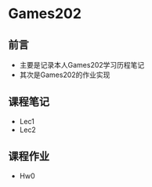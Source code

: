 # Games202

## 前言

- 主要是记录本人Games202学习历程笔记
- 其次是Games202的作业实现



## 课程笔记

- Lec1
- Lec2



## 课程作业

- Hw0